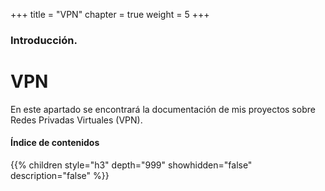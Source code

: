 +++
title = "VPN"
chapter = true
weight = 5
+++

### Introducción.

# VPN

En este apartado se encontrará la documentación de mis proyectos sobre Redes Privadas Virtuales (VPN).

#### Índice de contenidos

{{% children style="h3" depth="999" showhidden="false" description="false" %}}

